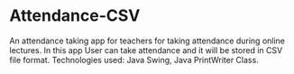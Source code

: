 # Attendance-CSV
An attendance taking app for teachers for taking attendance during online
lectures. In this app User can take attendance and it will be stored in CSV file format.
Technologies used: Java Swing, Java PrintWriter Class.
